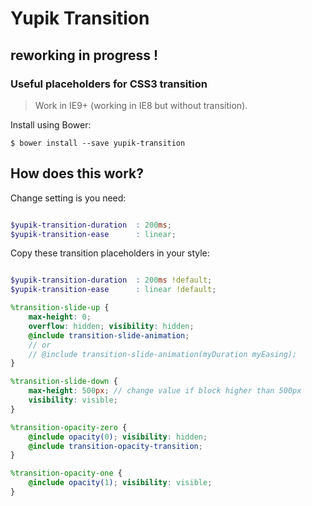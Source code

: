 Yupik Transition
================

## reworking in progress !

### Useful placeholders for CSS3 transition

>  Work in IE9+ (working in IE8 but without transition).

Install using Bower:

    $ bower install --save yupik-transition


How does this work?
--------------------------------------------------

Change setting is you need:
````scss

$yupik-transition-duration  : 200ms;
$yupik-transition-ease      : linear;
````

Copy these transition placeholders  in your style:

````scss

$yupik-transition-duration  : 200ms !default;
$yupik-transition-ease      : linear !default;

%transition-slide-up { 
    max-height: 0; 
    overflow: hidden; visibility: hidden;
    @include transition-slide-animation;
    // or
    // @include transition-slide-animation(myDuration myEasing);
}

%transition-slide-down { 
    max-height: 500px; // change value if block higher than 500px
    visibility: visible;
}

%transition-opacity-zero { 
    @include opacity(0); visibility: hidden;
    @include transition-opacity-transition;
}

%transition-opacity-one { 
    @include opacity(1); visibility: visible;
}
````